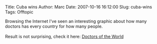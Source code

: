 Title: Cuba wins
Author: Marc
Date: 2007-10-16 16:12:00
Slug: cuba-wins
Tags: Offtopic

Browsing the Internet I've seen an interesting graphic about how many doctors has every country for how many people.<br/><br/>Result is not surprising, check it here: [Doctors of the World ](http://adsoftheworld.com/media/print/doctors_of_the_world_netherlands_perspective?size=_original )